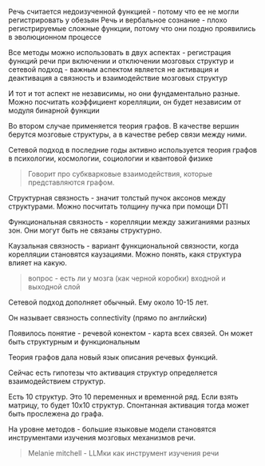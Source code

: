 Речь считается недоизученной функцией - потому что ее не могли регистрировать у обезьян
Речь и вербальное сознание - плохо регистрируемые сложные функции, потому что они поздно проявились в эволюционном процессе

Все методы можно использовать в двух аспектах - регистрация функций речи при включении и отключении мозговых структур и сетевой подход - важным аспектом является не активация и деактивация а связность и взаимодействие мозговых структур

И тот и тот аспект не независимы, но они фундаментально разные. Можно посчитать коэффициент корелляции, он будет независим от модуля бинарной функции

Во втором случае применяется теория графов. В качестве вершин берутся мозговые структуры, а в качестве ребер связи между ними.

Сетевой подход в последние годы активно используется теория графов в психологии, космологии, социологии и квантовой физике

> Говорит про субкварковые взаимодействия, которые представляются графом.

Структурная связность - значит толстый пучок аксонов между структурами. Можно посчитать толщину пучка при помощи DTI

Функциональная связность - корелляции между зажиганиями разных зон. Они могут быть не связаны структурно. 

Каузальная связность - вариант функциональной связности, когда корелляции становятся каузациями. Можно понять, какя структура влияет на какую.

> вопрос - есть ли у мозга (как черной коробки) входной и выходной слой

Сетевой подход дополняет обычный. Ему около 10-15 лет.

Он называет связность connectivity (прямо по английски)

Появилось понятие - речевой конектом - карта всех связей.
Он может быть структурным и функциональным

Теория графов дала новый язык описания речевых функций.

Сейчас есть гипотезы что активация структур определяется взаимодействием структур. 

Есть 10 структур. Это 10 переменных и временной ряд. Если взять матрицу, то будет 10х10 структур. Спонтанная активация тогда может быть прослежена до графа.

На уровне методов - большие языковые модели становятся инструментами изучения мозговых механизмов речи. 

> Melanie mitchell - LLMки как инструмент изучения речи

